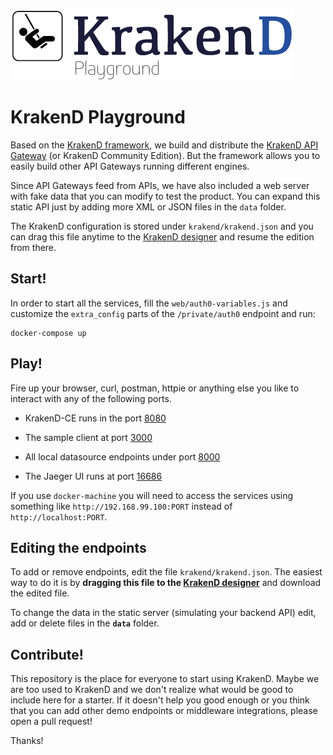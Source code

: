 ![KrakenD Playground logo](logo.png)

KrakenD Playground
====

Based on the [KrakenD framework](https://github.com/devopsfaith/krakend), we build and distribute the [KrakenD API Gateway](http://wwww.krakend.io) (or KrakenD Community Edition). But the framework allows you to easily build other API Gateways running different engines.

Since API Gateways feed from APIs, we have also included a web server with fake data that you can modify to test the product. You can expand this static API just by adding more XML or JSON files in the `data` folder.

The KrakenD configuration is stored under `krakend/krakend.json` and you can drag this file anytime to the [KrakenD designer](http://www.krakend.io/designer/) and resume the edition from there.

## Start!

In order to start all the services, fill the `web/auth0-variables.js` and customize the `extra_config` parts of the `/private/auth0` endpoint and run:

    docker-compose up

## Play!

Fire up your browser, curl, postman, httpie or anything else you like to interact with any of the following ports.

- KrakenD-CE runs in the port [8080](http://localhost:8080)

- The sample client at port [3000](http://localhost:3000)

- All local datasource endpoints under port [8000](http://localhost:8000)

- The Jaeger UI runs at port [16686](http://localhost:16686)

If you use `docker-machine` you will need to access the services using something like `http://192.168.99.100:PORT` instead of `http://localhost:PORT`.

## Editing the endpoints

To add or remove endpoints, edit the file `krakend/krakend.json`. The easiest way to do it is by **dragging this file to the [KrakenD designer](http://www.krakend.io/designer/)** and download the edited file.

To change the data in the static server (simulating your backend API) edit, add or delete files in the **`data`** folder.

## Contribute!
This repository is the place for everyone to start using KrakenD. Maybe we are too used to KrakenD and we don't realize what would be good to include here for a starter. If it doesn't help you good enough or you think that you can add other demo endpoints or middleware integrations, please open a pull request!

Thanks!
